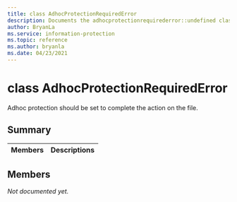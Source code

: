 ```yaml
---
title: class AdhocProtectionRequiredError 
description: Documents the adhocprotectionrequirederror::undefined class of the Microsoft Information Protection (MIP) SDK.
author: BryanLa
ms.service: information-protection
ms.topic: reference
ms.author: bryanla
ms.date: 04/23/2021
---
```


# class AdhocProtectionRequiredError 
Adhoc protection should be set to complete the action on the file.
  
## Summary
 Members                        | Descriptions                                
--------------------------------|---------------------------------------------
  
## Members
_Not documented yet._
